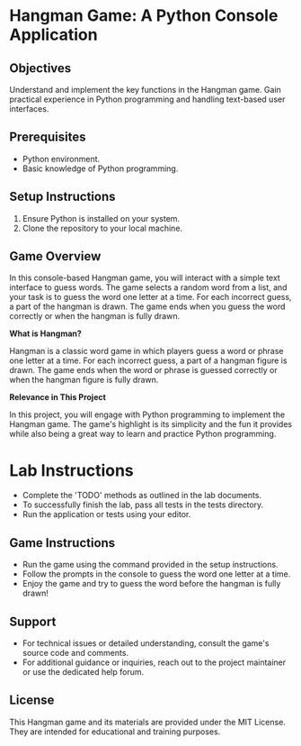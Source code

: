 # Hangman Game: A Python Console Application

## Objectives

Understand and implement the key functions in the Hangman game.
Gain practical experience in Python programming and handling text-based user interfaces.

## Prerequisites

- Python environment.
- Basic knowledge of Python programming.

## Setup Instructions

1. Ensure Python is installed on your system.
2. Clone the repository to your local machine.

## Game Overview

In this console-based Hangman game, you will interact with a simple text interface to guess words. The game selects a random word from a list, and your task is to guess the word one letter at a time. For each incorrect guess, a part of the hangman is drawn. The game ends when you guess the word correctly or when the hangman is fully drawn.

**What is Hangman?**

Hangman is a classic word game in which players guess a word or phrase one letter at a time. For each incorrect guess, a part of a hangman figure is drawn. The game ends when the word or phrase is guessed correctly or when the hangman figure is fully drawn.

**Relevance in This Project**

In this project, you will engage with Python programming to implement the Hangman game. The game's highlight is its simplicity and the fun it provides while also being a great way to learn and practice Python programming.

# Lab Instructions

- Complete the 'TODO' methods as outlined in the lab documents.
- To successfully finish the lab, pass all tests in the tests directory.
- Run the application or tests using your editor.

## Game Instructions

- Run the game using the command provided in the setup instructions.
- Follow the prompts in the console to guess the word one letter at a time.
- Enjoy the game and try to guess the word before the hangman is fully drawn!

## Support

- For technical issues or detailed understanding, consult the game's source code and comments.
- For additional guidance or inquiries, reach out to the project maintainer or use the dedicated help forum.

## License

This Hangman game and its materials are provided under the MIT License. They are intended for educational and training purposes.
